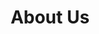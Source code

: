 ---
sitemap:
  changefreq: weekly
  priority: 0.7
title: "About Us"
subtitle: ""
# meta description
description: "About us - our founders story"
draft: false

####################### Banner #########################
banner:
  title : "About Us<br>  <br> Why was Brainstorm Security founded?"
  image : "images/passion.jpg"
  content : "Hello, my name is Richard, and I am the founder of Brainstorm Security Ltd. This is a shortened version of my life and journey in how I created this company.<br><br>

I had always wanted to be a police officer, ever since being a little boy. I grew up and took on a number of different jobs, from office equipment sales, to working for local government. A year or so before the ‘Dot-com boom’ of the late 80s, and having a lifelong interest in computers, I was offered two different jobs as a computer programmer. However, I passed up on these amazing opportunities to earn an extra £30 a week ‘beer money’ working in an office. As we grow up, we can all look back and consider ‘what if?’ in our life choices.  

<br><br>  I travelled and worked abroad, returning to the UK to join the police. There I enjoyed an amazing career for nearly three decades. I worked in public facing uniformed police roles. I would walk the beat while checking if doors were locked on commercial premises in the middle of the night. I had exposure to people from all parts of society, from the homeless to high society, which gave me an amazing experience of communicating with people. Furthermore, I mastered my skills of dealing with incidents under pressure, and with people often in crisis, victims, offenders, witnesses and everyone else associated with the criminal justice system. Many critical incidents would often involve ‘life or death’ decision-making. I took this in my stride, following the core policing principles, protecting life and property, preserving order, preventing the commission of offences and bringing offenders to justice."
  button:
    enable : true
    label : "Contact Us"
    link : "contact"
      


######################### Service #####################
service:
  enable : true
  service_item:
    # service item loop
    - title : "Why not hire the A Team?"
      images:
      - "images/ateam.png"
      content : "I spent the last two decades working on CID, major crime and in covert roles dealing with the most serious of offences. This included a broad range of crimes such as Murder, Kidnap, Child sexual exploitation, Counter Terrorism, Ransomware, Cryptocurrency and Bitcoin enabled crime, Dark web enabled crime, Extortion, Hacking related offences and threat assessments relating to (PII) Personal Identifiable Information/Data sold or leaked on the internet, Robbery, Burglary, Theft, Corruption and misconduct, Sexual offences, Car crime, Drug importation and supply as just some examples. 
      <br><br> 
      Often working in a small team, it would sometimes feel like the ‘A’ team. Our 80’s TV heroes motto was, ‘If you have a problem, if no one else can help, and if you can find them.... maybe you can hire the A-Team.’ We would often get asked for ideas and strategies how to catch some of the most dangerous and clever criminals. We would come up with a plan, put it into action and successfully bring to justice, the ‘Mr Bigs’ of the criminal underworld. (Except we would not use any Gaffer tape or build a tank in deploying our plans, unlike the real ‘A’ team)."
      button:
        enable : true
        label : "Arrange a free consultation."
        link : "contact"
        
    # service item loop
    - title : "Experienced penetration testers"
      images:
      - "images/police.jpg"
      content : "My career has enabled me to obtain a broad and secure skills base, including OSINT (Open-Source Intelligence Gathering), Social Engineering and HUMINT (Human Intelligence). I have gained a large amount of experience planning and conducting highly successful physical penetration tests on some very secure government premises. My physical penetration testing experience has also included large scale music and sporting events. Some events have had VIP and key dignitaries attending with their own armed security details. As a qualified trainer and assessor, I have trained many ‘police only’ courses and have been a subject matter expert, delivering lessons at the College of Policing. <br><br>
      
      Some of my key achievements include, representing my organisation when supporting and training an international police force. Working with other UK Government agencies and other international law enforcement agencies on active investigations. Creating and leading one of the UKs most effective, specialist online investigation teams to bring to justice many cyber criminals and child sex offenders."
      button:
        enable : true
        label : "Check out our training services"
        link : "training"
        
    # service item loop
    - title : "Why start a security company?"
      images:
      - "images/biz.jpg"
      content : "My personal journey took a sharp turn during the Covid Lockdown of 2020/21. I had been dreaming of setting up a company to help people and companies, using my security and specialist cyber skills that I now possessed. However, my police career was cut short when I suffered a sudden life-threatening medical emergency that nearly killed me. (Feel free to ask me about this particularly challenging part of my life over a coffee…. or beer 😀) Coupled with the recent loss of a friend and family member, I knew now was the time to start. Life was too short.<br><br>

      Never being one to shy away from a challenge, I started the business to do things differently in the world of security. I wanted to disrupt the status quo, to show that security awareness can be delivered another way, and to make life better for people as I had done while working in law enforcement. I was fed up with large companies just selling a ‘compliance solution’ and not dealing with truly improving security. <br><br>

      Brainstorm Security was created small and agile, to help supply security training, awareness and solutions you really require. The company was created to listen to the needs of the customers. Like the ‘A’ team ‘If you have a problem’, we could think creatively and work with you to help solve your security problem.<br><br>"
      button:
        enable : true
        label : "Find out more about our social engineering penetration tests"
        link : "security-testing"
        
    # service item loop
    - title : "Why start a security company?"
      images:
      - "images/biz.jpg"
      content : "The company would ‘specialise’ in social engineering and hacking the human. By testing staff and then using those real-life examples of how we infiltrated your security, this is an effective learning model that will grab your people’s attention. Coupled with many years of experience, in interacting with real criminals and investigating real crime scenes, we can bring a ‘real’ element to the assessments and training, that other companies cannot supply when using just tech / training or salespeople to deliver your solutions.<br><br>
      
      Our aim is to educate people how to protect themselves on a personal level, from the ‘bad guys’. Helping them at being better at identifying conmen and unauthorised persons. Spotting physical security weaknesses at premises and identifying possible ways criminals could commit cyber-crimes against them. I believe once everyone is trained to be ‘security aware’ on a personal level, often using free and simple to use methods, they will automatically bring this change to the security culture of your business. It is a solution where everyone benefits with both your staff and your company benefiting. We aim at empowering staff to know how to deal with suspicious incidents and helping companies create plans and policies to effectively help mitigate these risks."
      button:
        enable : true
        label : "Curious to know more?"
        link : "security-testing"
        
################### Screenshot ########################
screenshot:
  enable : false
  title : "Experience the best <br> workflow with us"
  image : "images/great.jpg"

  

##################### Call to action #####################
call_to_action:
  enable : true
  title : "Our aim and mission"
  image : "images/everyone.jpg"
  content : "It’s Brainstorm Security Ltd.’s mission to help you, rather than our own wealth, that’s the rallying cry! We don’t use assessments of your security to highlight incorrect practices so staff can be punished or reprimanded. We all make mistakes…. but we can all learn from mistakes too! We educate in a totally inclusive manner, allowing everyone to learn in a relaxed and fun way.
  We are also able to scale the training, post security assessment, by using our online training solutions to accommodate large and enterprise sized companies. <br><br>

  My team and I, look forward to working with you in the future, and learning all about your achievements."
  button:
    enable : true
    label : "Contact Us"
    link : "contact"


---